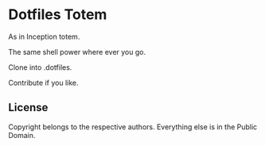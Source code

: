 # Dotfiles Totem #

As in Inception totem.

The same shell power where ever you go.

Clone into .dotfiles.

Contribute if you like.

## License ##
Copyright belongs to the respective authors.  Everything else is in the
Public Domain.
